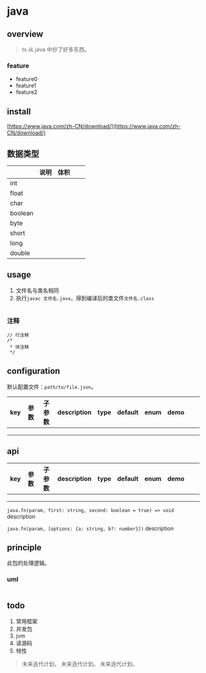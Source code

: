# java

## overview

> ts 从 java 中抄了好多东西。

### feature

- feature0
- feature1
- feature2

## install

[https://www.java.com/zh-CN/download/](https://www.java.com/zh-CN/download/)

## 数据类型

|         | 说明 | 体积 |     |     |
| ------- | ---- | ---- | --- | --- |
| int     |      |      |     |     |
| float   |      |      |     |     |
| char    |      |      |     |     |
| boolean |      |      |     |     |
| byte    |      |      |     |     |
| short   |      |      |     |     |
| long    |      |      |     |     |
| double  |      |      |     |     |

## usage

1. 文件名与类名相同
2. 执行`javac 文件名.java`，得到编译后的类文件`文件名.class`

```java

```

### 注释

```
// 行注释
/*
 * 块注释
 */
```

## configuration

默认配置文件：`path/to/file.json`。

<!-- prettier-ignore-start -->
|key|参数|子参数|description|type|default|enum|demo|||
|-|-|-|-|-|-|-|-|-|-|
|||||||||||
|||||||||||
|||||||||||
<!-- prettier-ignore-end -->

## api

<!-- prettier-ignore-start -->
|key|参数|子参数|description|type|default|enum|demo|||
|-|-|-|-|-|-|-|-|-|-|
|||||||||||
|||||||||||
|||||||||||
<!-- prettier-ignore-end -->

`java.fn(param, first: string, second: boolean = true) => void`
description

`java.fn(param, [options: {a: string, b?: number}])`
description

## principle

此包的处理逻辑。

### uml

```

```

## todo

1. 常用框架
2. 并发包
3. jvm
4. 读源码
5. 特性

> 未来迭代计划。
> 未来迭代计划。
> 未来迭代计划。

